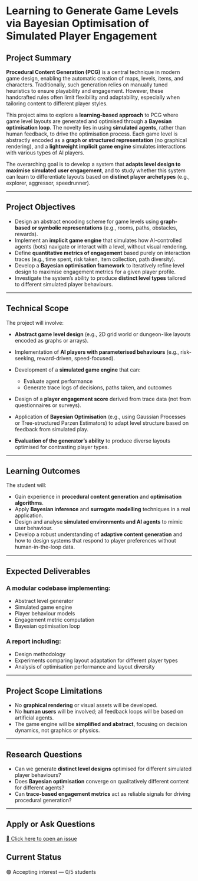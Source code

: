 # Learning to Generate Game Levels via Bayesian Optimisation of Simulated Player Engagement


## Project Summary

**Procedural Content Generation (PCG)** is a central technique in modern game design, enabling the automatic creation of maps, levels, items, and characters. Traditionally, such generation relies on manually tuned heuristics to ensure playability and engagement. However, these handcrafted rules often limit flexibility and adaptability, especially when tailoring content to different player styles.

This project aims to explore a **learning-based approach** to PCG where game level layouts are generated and optimised through a **Bayesian optimisation loop**. The novelty lies in using **simulated agents**, rather than human feedback, to drive the optimisation process. Each game level is abstractly encoded as a **graph or structured representation** (no graphical rendering), and a **lightweight implicit game engine** simulates interactions with various types of AI players.

The overarching goal is to develop a system that **adapts level design to maximise simulated user engagement**, and to study whether this system can learn to differentiate layouts based on **distinct player archetypes** (e.g., explorer, aggressor, speedrunner).

---

## Project Objectives

* Design an abstract encoding scheme for game levels using **graph-based or symbolic representations** (e.g., rooms, paths, obstacles, rewards).
* Implement an **implicit game engine** that simulates how AI-controlled agents (bots) navigate or interact with a level, without visual rendering.
* Define **quantitative metrics of engagement** based purely on interaction traces (e.g., time spent, risk taken, item collection, path diversity).
* Develop a **Bayesian optimisation framework** to iteratively refine level design to maximise engagement metrics for a given player profile.
* Investigate the system’s ability to produce **distinct level types** tailored to different simulated player behaviours.

---

## Technical Scope

The project will involve:

* **Abstract game level design** (e.g., 2D grid world or dungeon-like layouts encoded as graphs or arrays).
* Implementation of **AI players with parameterised behaviours** (e.g., risk-seeking, reward-driven, speed-focused).
* Development of a **simulated game engine** that can:

  * Evaluate agent performance
  * Generate trace logs of decisions, paths taken, and outcomes
* Design of a **player engagement score** derived from trace data (not from questionnaires or surveys).
* Application of **Bayesian Optimisation** (e.g., using Gaussian Processes or Tree-structured Parzen Estimators) to adapt level structure based on feedback from simulated play.
* **Evaluation of the generator’s ability** to produce diverse layouts optimised for contrasting player types.

---

## Learning Outcomes

The student will:

* Gain experience in **procedural content generation** and **optimisation algorithms**.
* Apply **Bayesian inference** and **surrogate modelling** techniques in a real application.
* Design and analyse **simulated environments and AI agents** to mimic user behaviour.
* Develop a robust understanding of **adaptive content generation** and how to design systems that respond to player preferences without human-in-the-loop data.

---

## Expected Deliverables

### A modular codebase implementing:

* Abstract level generator
* Simulated game engine
* Player behaviour models
* Engagement metric computation
* Bayesian optimisation loop

### A report including:

* Design methodology
* Experiments comparing layout adaptation for different player types
* Analysis of optimisation performance and layout diversity

---

## Project Scope Limitations

* No **graphical rendering** or visual assets will be developed.
* No **human users** will be involved; all feedback loops will be based on artificial agents.
* The game engine will be **simplified and abstract**, focusing on decision dynamics, not graphics or physics.

---

## Research Questions

* Can we generate **distinct level designs** optimised for different simulated player behaviours?
* Does **Bayesian optimisation** converge on qualitatively different content for different agents?
* Can **trace-based engagement metrics** act as reliable signals for driving procedural generation?

---

## Apply or Ask Questions
[📨 Click here to open an issue](https://github.com/fabriziocosta/projects-supervision/2025-2026/issues/new?template=application.yml&title=Application:%20[Your%20Name]%20for%20game-level)

## Current Status
🟢 Accepting interest — 0/5 students
